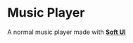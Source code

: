 # Music Player

A normal music player made with **<a href="https://neumorphism.io"><b>Soft UI</b></a>**

